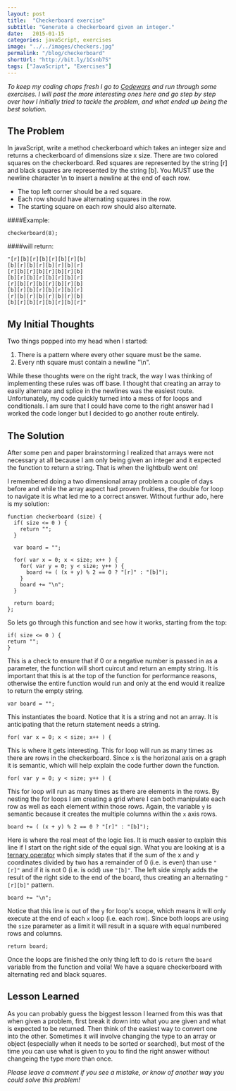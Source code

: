 ```yaml
---
layout: post
title:  "Checkerboard exercise"
subtitle: "Generate a checkerboard given an integer."
date:   2015-01-15
categories: javaScript, exercises
image: "../../images/checkers.jpg"
permalink: "/blog/checkerboard"
shortUrl: "http://bit.ly/1Csnb7S"
tags: ["JavaScript", "Exercises"]
---
```



*To keep my coding chops fresh I go to [Codewars](http://www.codewars.com/) and run through some exercises. I will post the more interesting ones here and go step by step over how I initially tried to tackle the problem, and what ended up being the best solution.*

## The Problem

In javaScript, write a method checkerboard which takes an integer size and returns a checkerboard of dimensions size x size. There are two colored squares on the checkerboard. Red squares are represented by the string [r] and black squares are represented by the string [b]. You MUST use the newline character \n to insert a newline at the end of each row.

- The top left corner should be a red square.
- Each row should have alternating squares in the row.
- The starting square on each row should also alternate.

####Example:

	checkerboard(8);

####will return:

	"[r][b][r][b][r][b][r][b]
	[b][r][b][r][b][r][b][r]
	[r][b][r][b][r][b][r][b]
	[b][r][b][r][b][r][b][r]
	[r][b][r][b][r][b][r][b]
	[b][r][b][r][b][r][b][r]
	[r][b][r][b][r][b][r][b]
	[b][r][b][r][b][r][b][r]"

## My Initial Thoughts

Two things popped into my head when I started:

1. There is a pattern where every other square must be the same.
2. Every nth square must contain a newline "\n".

While these thoughts were on the right track, the way I was thinking of implementing these rules was off base. I thought that creating an array to easily alternate and splice in the newlines was the easiest route. Unfortunately, my code quickly turned into a mess of for loops and conditionals. I am sure that I could have come to the right answer had I worked the code longer but I decided to go another route entirely.

## The Solution

After some pen and paper brainstorming I realized that arrays were not necessary at all because I am only being given an integer and it expected the function to return a string. That is when the lightbulb went on!

I remembered doing a two dimensional array problem a couple of days before and while the array aspect had proven fruitless, the double for loop to navigate it is what led me to a correct answer. Without furthur ado, here is my solution:

	function checkerboard (size) {
	  if( size <= 0 ) {
	    return "";
	  }

	  var board = "";

	  for( var x = 0; x < size; x++ ) {
	    for( var y = 0; y < size; y++ ) {
	      board += ( (x + y) % 2 == 0 ? "[r]" : "[b]");
	    }
	    board += "\n";
	  }

	  return board;
	};

So lets go through this function and see how it works, starting from the top:

	if( size <= 0 ) {
    return "";
	}

This is a check to ensure that if 0 or a negative number is passed in as a parameter, the function will short cuircut and return an empty string. It is important that this is at the top of the function for performance reasons, otherwise the entire function would run and only at the end would it realize to return the empty string.

	var board = "";

This instantiates the board. Notice that it is a string and not an array. It is anticipating that the return statement needs a string.

	for( var x = 0; x < size; x++ ) {

This is where it gets interesting. This for loop will run as many times as there are rows in the checkerboard. Since <span class="code">```x```</span> is the horizonal axis on a graph it is semantic, which will help explain the code further down the function.

	for( var y = 0; y < size; y++ ) {

This for loop will run as many times as there are elements in the rows. By nesting the for loops I am creating a grid where I can both manipulate each row as well as each element within those rows. Again, the variable <span class="code">```y```</span> is semantic because it creates the multiple columns within the <span class="code">```x```</span> axis rows.

	board += ( (x + y) % 2 == 0 ? "[r]" : "[b]");

Here is where the real meat of the logic lies. It is much easier to explain this line if I start on the right side of the equal sign. What you are looking at is a [ternary operator](https://developer.mozilla.org/en-US/docs/Web/JavaScript/Reference/Operators/Conditional_Operator) which simply states that if the sum of the x and y coordinates divided by two has a remainder of 0 (i.e. is even) than use <span class="code">```"[r]"```</span> and if it is not 0 (i.e. is odd) use <span class="code">```"[b]"```</span>. The left side simply adds the result of the right side to the end of the board, thus creating an alternating <span class="code">```"[r][b]"```</span> pattern.

	board += "\n";

Notice that this line is out of the <span class="code">```y```</span> for loop's scope, which means it will only execute at the end of each <span class="code">```x```</span> loop (i.e. each row). Since both loops are using the <span class="code">```size```</span> parameter as a limit it will result in a square with equal numbered rows and columns.

	return board;

Once the loops are finished the only thing left to do is <span class="code">```return```</span> the <span class="code">```board```</span> variable from the function and voila! We have a square checkerboard with alternating red and black squares.

## Lesson Learned

As you can probably guess the biggest lesson I learned from this was that when given a problem, first break it down into what you are given and what is expected to be returned. Then think of the easiest way to convert one into the other. Sometimes it will involve changing the type to an array or object (especially when it needs to be sorted or searched), but most of the time you can use what is given to you to find the right answer without changeing the type more than once.

*Please leave a comment if you see a mistake, or know of another way you could solve this problem!*